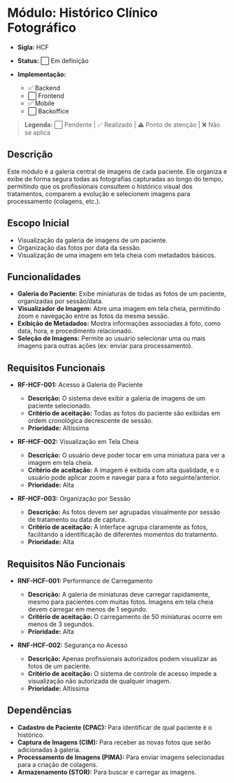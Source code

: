 # Módulo: Histórico Clínico Fotográfico
- **Sigla:** HCF
- **Status:** ⬜ Em definição

- **Implementação:**
  - ✅ Backend
  - ⬜ Frontend
  - ✅ Mobile
  - ⬜ Backoffice

> **Legenda:** ⬜ Pendente | ✅ Realizado | ⚠️ Ponto de atenção | ❌ Não se aplica

## Descrição
Este módulo é a galeria central de imagens de cada paciente. Ele organiza e exibe de forma segura todas as fotografias capturadas ao longo do tempo, permitindo que os profissionais consultem o histórico visual dos tratamentos, comparem a evolução e selecionem imagens para processamento (colagens, etc.).

## Escopo Inicial
- Visualização da galeria de imagens de um paciente.
- Organização das fotos por data da sessão.
- Visualização de uma imagem em tela cheia com metadados básicos.

## Funcionalidades
- **Galeria do Paciente:** Exibe miniaturas de todas as fotos de um paciente, organizadas por sessão/data.
- **Visualizador de Imagem:** Abre uma imagem em tela cheia, permitindo zoom e navegação entre as fotos da mesma sessão.
- **Exibição de Metadados:** Mostra informações associadas à foto, como data, hora, e procedimento relacionado.
- **Seleção de Imagens:** Permite ao usuário selecionar uma ou mais imagens para outras ações (ex: enviar para processamento).

## Requisitos Funcionais

- **RF-HCF-001:** Acesso à Galeria do Paciente
  - **Descrição:** O sistema deve exibir a galeria de imagens de um paciente selecionado.
  - **Critério de aceitação:** Todas as fotos do paciente são exibidas em ordem cronológica decrescente de sessão.
  - **Prioridade:** Altíssima

- **RF-HCF-002:** Visualização em Tela Cheia
  - **Descrição:** O usuário deve poder tocar em uma miniatura para ver a imagem em tela cheia.
  - **Critério de aceitação:** A imagem é exibida com alta qualidade, e o usuário pode aplicar zoom e navegar para a foto seguinte/anterior.
  - **Prioridade:** Alta

- **RF-HCF-003:** Organização por Sessão
  - **Descrição:** As fotos devem ser agrupadas visualmente por sessão de tratamento ou data de captura.
  - **Critério de aceitação:** A interface agrupa claramente as fotos, facilitando a identificação de diferentes momentos do tratamento.
  - **Prioridade:** Alta

## Requisitos Não Funcionais

- **RNF-HCF-001:** Performance de Carregamento
  - **Descrição:** A galeria de miniaturas deve carregar rapidamente, mesmo para pacientes com muitas fotos. Imagens em tela cheia devem carregar em menos de 1 segundo.
  - **Critério de aceitação:** O carregamento de 50 miniaturas ocorre em menos de 3 segundos.
  - **Prioridade:** Alta

- **RNF-HCF-002:** Segurança no Acesso
  - **Descrição:** Apenas profissionais autorizados podem visualizar as fotos de um paciente.
  - **Critério de aceitação:** O sistema de controle de acesso impede a visualização não autorizada de qualquer imagem.
  - **Prioridade:** Altíssima

## Dependências

- **Cadastro de Paciente (CPAC):** Para identificar de qual paciente é o histórico.
- **Captura de Imagens (CIM):** Para receber as novas fotos que serão adicionadas à galeria.
- **Processamento de Imagens (PIMA):** Para enviar imagens selecionadas para a criação de colagens.
- **Armazenamento (STOR):** Para buscar e carregar as imagens.
